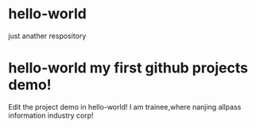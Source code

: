 # hello-world
just anather respository 

# hello-world my first github projects demo!
Edit the project demo in hello-world!
I am trainee,where nanjing allpass information industry corp!
